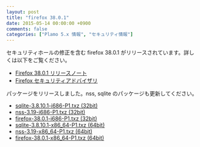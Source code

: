 ```yaml
---
layout: post
title: "firefox 38.0.1"
date: 2015-05-14 00:00:00 +0900
comments: false
categories: ["Plamo 5.x 情報", "セキュリティ情報"]
---
```

セキュリティホールの修正を含む firefox 38.0.1 がリリースされています。詳しくは以下をご覧ください。

* [Firefox 38.0.1 リリースノート](http://www.mozilla.jp/firefox/38.0.1/releasenotes/)
* [Firefox セキュリティアドバイザリ](http://www.mozilla-japan.org/security/known-vulnerabilities/firefox.html)

パッケージをリリースしました。nss, sqlite のパッケージも更新してください。

* [sqlite-3.8.10.1-i686-P1.txz (32bit)](ftp://plamo.linet.gr.jp/pub/Plamo-5.x/x86/plamo/01_minimum/sqlite-3.8.10.1-i686-P1.txz)
* [nss-3.19-i686-P1.txz (32bit)](ftp://plamo.linet.gr.jp/pub/Plamo-5.x/x86/plamo/04_xapps/nss-3.19-i686-P1.txz)
* [firefox-38.0.1-i686-P1.txz (32bit)](ftp://plamo.linet.gr.jp/pub/Plamo-5.x/x86/plamo/04_xapps/firefox-38.0.1-i686-P1.txz)
* [sqlite-3.8.10.1-x86_64-P1.txz (64bit)](ftp://plamo.linet.gr.jp/pub/Plamo-5.x/x86_64/plamo/01_minimum/sqlite-3.8.10.1-x86_64-P1.txz)
* [nss-3.19-x86_64-P1.txz (64bit)](ftp://plamo.linet.gr.jp/pub/Plamo-5.x/x86_64/plamo/04_xapps/nss-3.19-x86_64-P1.txz)
* [firefox-38.0.1-x86_64-P1.txz (64bit)](ftp://plamo.linet.gr.jp/pub/Plamo-5.x/x86_64/plamo/04_xapps/firefox-38.0.1-x86_64-P1.txz)
